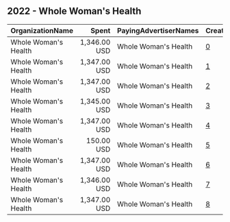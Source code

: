 ## 2022 - Whole Woman's Health 
|OrganizationName|Spent|PayingAdvertiserNames|CreativeUrls|Impressions|Genders|AgeBrackets|CountryCodes|BillingAddresses|CandidateBallotInformation|
|:---|---:|:---|:---|---:|:---|:---|:---|:---|:---|
|Whole Woman's Health|1,346.00 USD|Whole Woman's Health|[0](https://www.snap.com/political-ads/asset/04020ade8968cfd419b15e6845811eb6f753af09e29a95a1d6dabbcf923f3981?mediaType=mp4)|483,374|FEMALE|24-|united states|"1001 E. Market Street,Charlottesville,22902,US"||
|Whole Woman's Health|1,347.00 USD|Whole Woman's Health|[1](https://www.snap.com/political-ads/asset/04020ade8968cfd419b15e6845811eb6f753af09e29a95a1d6dabbcf923f3981?mediaType=mp4)|150,110|FEMALE|25-40|united states|"1001 E. Market Street,Charlottesville,22902,US"||
|Whole Woman's Health|1,347.00 USD|Whole Woman's Health|[2](https://www.snap.com/political-ads/asset/37973f3fb34ac401bdce2963667c2ce879d4ed554dc2e4241503c11e7060d971?mediaType=mp4)|146,849|FEMALE|18-25|united states|"1001 E. Market Street,Charlottesville,22902,US"|Texans Following the Fall of Roe|
|Whole Woman's Health|1,345.00 USD|Whole Woman's Health|[3](https://www.snap.com/political-ads/asset/67669e908a40523f92e13ec1c97139a3041bf7c5f71939281835a7a43250a148?mediaType=mp4)|131,561|FEMALE|25-40|united states|"1001 E. Market Street,Charlottesville,22902,US"||
|Whole Woman's Health|1,347.00 USD|Whole Woman's Health|[4](https://www.snap.com/political-ads/asset/04020ade8968cfd419b15e6845811eb6f753af09e29a95a1d6dabbcf923f3981?mediaType=mp4)|125,451|FEMALE|25-40|united states|"1001 E. Market Street,Charlottesville,22902,US"||
|Whole Woman's Health|150.00 USD|Whole Woman's Health|[5](https://www.snap.com/political-ads/asset/cfc53cd73510984882197ad0370264b0fefe5ae9237913635418e449c172a598?mediaType=jpeg)|122,554|||united states|"1001 E. Market Street,Charlottesville,22902,US"||
|Whole Woman's Health|1,347.00 USD|Whole Woman's Health|[6](https://www.snap.com/political-ads/asset/62971529b6b0f9f91dc8fabbe244ec20d33627a8028c759e1f26ad76dd749667?mediaType=mp4)|112,799|FEMALE|25-40|united states|"1001 E. Market Street,Charlottesville,22902,US"||
|Whole Woman's Health|1,346.00 USD|Whole Woman's Health|[7](https://www.snap.com/political-ads/asset/eda6a5a1470674bceaff2d357164001b7430afcdf7a69edf8caf141b9aee1636?mediaType=mp4)|98,773|FEMALE|25-40|united states|"1001 E. Market Street,Charlottesville,22902,US"||
|Whole Woman's Health|1,347.00 USD|Whole Woman's Health|[8](https://www.snap.com/political-ads/asset/37973f3fb34ac401bdce2963667c2ce879d4ed554dc2e4241503c11e7060d971?mediaType=mp4)|90,638|FEMALE|26-40|united states|"1001 E. Market Street,Charlottesville,22902,US"|Texans Following the Fall of Roe|
